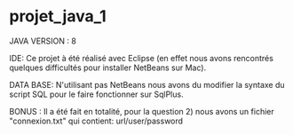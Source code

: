 # projet_java_1

JAVA VERSION : 8

IDE: Ce projet à été réalisé avec Eclipse (en effet nous avons rencontrés quelques difficultés pour installer NetBeans sur Mac).

DATA BASE: N'utilisant pas NetBeans nous avons du modifier la syntaxe du script SQL pour le faire fonctionner sur SqlPlus.

BONUS : Il a été fait en totalité, pour la question 2) nous avons un fichier "connexion.txt" qui contient: url/user/password
